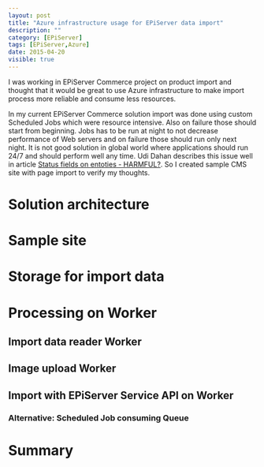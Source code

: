 ```yaml
---
layout: post
title: "Azure infrastructure usage for EPiServer data import"
description: ""
category: [EPiServer]
tags: [EPiServer,Azure]
date: 2015-04-20
visible: true
---
```


<p class="lead">
I was working in EPiServer Commerce project on product import and thought that it would be great to use Azure infrastructure to make import process more reliable and consume less resources. 
</p>

In my current EPiServer Commerce solution import was done using custom Scheduled Jobs which were resource intensive. Also on failure those should start from beginning. Jobs has to be run at night to not decrease performance of Web servers and on failure those should run only next night. It is not good solution in global world where applications should run 24/7 and should perform well any time. Udi Dahan describes this issue well in article [Status fields on entoties - HARMFUL?](http://particular.net/blog/status-fields-on-entities-harmful). So I created sample CMS site with page import to verify my thoughts.

# Solution architecture

# Sample site

# Storage for import data

# Processing on Worker

## Import data reader Worker

## Image upload Worker

## Import with EPiServer Service API on Worker

### Alternative: Scheduled Job consuming Queue

# Summary


